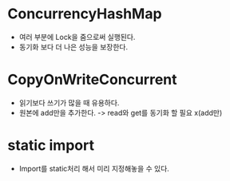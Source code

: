 # ConcurrencyHashMap
- 여러 부분에 Lock을 줌으로써 실행된다.
- 동기화 보다 더 나은 성능을 보장한다.

# CopyOnWriteConcurrent
- 읽기보다 쓰기가 많을 때 유용하다.
- 원본에 add만을 추가한다. -> read와 get를 동기화 할 필요 x(add만)

# static import
- Import를 static처리 해서 미리 지정해놓을 수 있다.
